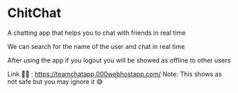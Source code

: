 # ChitChat

A chatting app that helps you to chat with friends in real time

We can search for the name of the user and chat in real time

After using the app if you logout you will be showed as offline to other users

Link 🧑‍💻 : https://teamchatapp.000webhostapp.com/
Note: This shows as not safe but you may ignore it 😅

